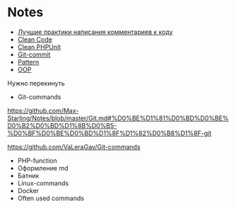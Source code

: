 # Notes

- [Лучшие практики написания комментариев к коду](/theory/Лучшие%20практики%20написания%20комментариев%20к%20коду.md)
- [Clean Code](/theory/Clean%20Code.md)
- [Clean PHPUnit](/theory/Git-commit.md)
- [Git-commit](/theory/Git-commit.md) 
- [Pattern](/theory/Pattern.md)
- [OOP]()


Нужно перекинуть 

- Git-commands

https://github.com/Max-Starling/Notes/blob/master/Git.md#%D0%BE%D1%81%D0%BD%D0%BE%D0%B2%D0%BD%D1%8B%D0%B5-%D0%BF%D0%BE%D0%BD%D1%8F%D1%82%D0%B8%D1%8F-git

https://github.com/VaLeraGav/Git-commands


- PHP-function
- Оформление md
- Батник
- Linux-commands
- Docker
- Often used commands